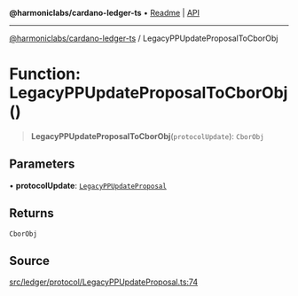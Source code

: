 **@harmoniclabs/cardano-ledger-ts** • [Readme](../README.md) \| [API](../globals.md)

***

[@harmoniclabs/cardano-ledger-ts](../README.md) / LegacyPPUpdateProposalToCborObj

# Function: LegacyPPUpdateProposalToCborObj()

> **LegacyPPUpdateProposalToCborObj**(`protocolUpdate`): `CborObj`

## Parameters

• **protocolUpdate**: [`LegacyPPUpdateProposal`](../type-aliases/LegacyPPUpdateProposal.md)

## Returns

`CborObj`

## Source

[src/ledger/protocol/LegacyPPUpdateProposal.ts:74](https://github.com/HarmonicLabs/cardano-ledger-ts/blob/d1659b0/src/ledger/protocol/LegacyPPUpdateProposal.ts#L74)
